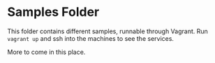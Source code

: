 # Samples Folder

This folder contains different samples, runnable through Vagrant. Run `vagrant up` and ssh into the machines to see the services.

More to come in this place.
